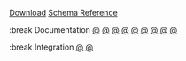
[Download](/download)
[Schema Reference](/schema)

:break
Documentation
[@](/docs/getting-started)
[@](/docs/managing-dependencies)
[@](/docs/creating-targets)
[@](/docs/cxx-compile-settings)
[@](/docs/build-configurations)
[@](/docs/describing-the-distribution)
[@](/docs/command-usage)
[@](/docs/the-settings-file)
[@](/docs/other-topics)

:break
Integration
[@](/integrations/integration-development)
[@](/integrations/visual-studio-code)


<!-- Other -->
<!-- [](/contact) -->

<!-- Dev  -->
<!-- [](/sandbox) -->
